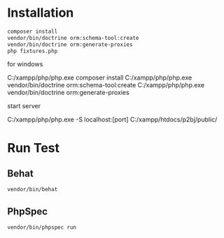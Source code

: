 Installation
===

```bash
composer install
vendor/bin/doctrine orm:schema-tool:create
vendor/bin/doctrine orm:generate-proxies
php fixtures.php
```

for windows

C:/xampp/php/php.exe composer install
C:/xampp/php/php.exe vendor/bin/doctrine orm:schema-tool:create
C:/xampp/php/php.exe vendor/bin/doctrine orm:generate-proxies

start server

C:/xampp/php/php.exe -S localhost:[port] C:/xampp/htdocs/p2bj/public/

Run Test
===

Behat
---

```bash
vendor/bin/behat
```

PhpSpec
---

```bash
vendor/bin/phpspec run
```
